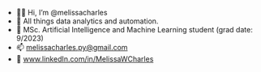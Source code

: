- 👋🏼 Hi, I’m @melissacharles
- 👀 All things data analytics and automation.
- 🌱 MSc. Artificial Intelligence and Machine Learning student (grad date: 9/2023)
- 📫 melissacharles.py@gmail.com
- 🔗 www.linkedIn.com/in/MelissaWCharles

<!---
melissacharles/melissacharles is a ✨ special ✨ repository because its `README.md` (this file) appears on your GitHub profile.
You can click the Preview link to take a look at your changes.
--->
